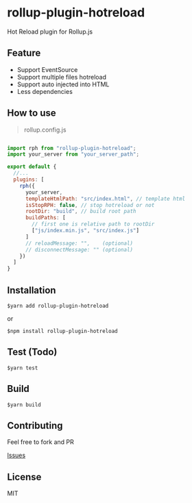 # rollup-plugin-hotreload
Hot Reload plugin for Rollup.js

## Feature

- Support EventSource
- Support multiple files hotreload
- Support auto injected into HTML
- Less dependencies


## How to use

> rollup.config.js

```js

import rph from "rollup-plugin-hotreload";
import your_server from "your_server_path";

export default {
  //...
  plugins: [
    rph({
      your_server,
      templateHtmlPath: "src/index.html", // template html
      isStopRPH: false, // stop hotreload or not
      rootDir: "build", // build root path
      buildPaths: [
        // first one is relative path to rootDir
        ["js/index.min.js", "src/index.js"]
      ]
      // reloadMessage: "",    (optional)
      // disconnectMessage: "" (optional)
    })
  ]
}

```


## Installation
```
$yarn add rollup-plugin-hotreload
```

or 

```
$npm install rollup-plugin-hotreload
```

## Test (Todo)
```
$yarn test
```

## Build
```
$yarn build
```

## Contributing
Feel free to fork and PR

[Issues](https://github.com/tingwei628/rollup-plugin-hotreload/issues)

## License
MIT
